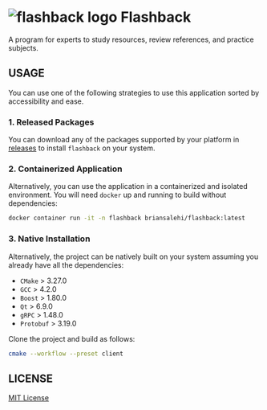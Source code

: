 # ![flashback logo](doc/flashback.png) Flashback

A program for experts to study resources, review references, and practice subjects.

## USAGE

You can use one of the following strategies to use this application sorted by accessibility and ease.

### 1. Released Packages
You can download any of the packages supported by your platform in [releases](releases/latest) to install `flashback` on your system.

### 2. Containerized Application

Alternatively, you can use the application in a containerized and isolated environment. You will need `docker` up and running to build without dependencies:

```sh
docker container run -it -n flashback briansalehi/flashback:latest
```

### 3. Native Installation

Alternatively, the project can be natively built on your system assuming you already have all the dependencies:

* `CMake` > 3.27.0
* `GCC` > 4.2.0
* `Boost` > 1.80.0
* `Qt` > 6.9.0
* `gRPC` > 1.48.0
* `Protobuf` > 3.19.0

Clone the project and build as follows:

```sh
cmake --workflow --preset client
```

## LICENSE

[MIT License](LICENSE.md)